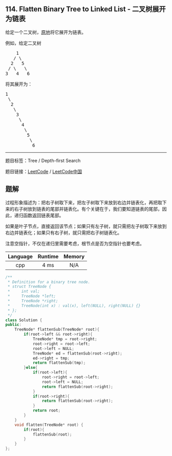 ## 114. Flatten Binary Tree to Linked List - 二叉树展开为链表

<!--If you want to use the English description, use `question.content` instead-->

<p>给定一个二叉树，<a href="https://baike.baidu.com/item/%E5%8E%9F%E5%9C%B0%E7%AE%97%E6%B3%95/8010757" target="_blank">原地</a>将它展开为链表。</p>

<p>例如，给定二叉树</p>

<pre>    1
   / \
  2   5
 / \   \
3   4   6</pre>

<p>将其展开为：</p>

<pre>1
 \
  2
   \
    3
     \
      4
       \
        5
         \
          6</pre>



-----

题目标签：Tree / Depth-first Search

题目链接：[LeetCode](https://leetcode.com/problems/flatten-binary-tree-to-linked-list/description/)  /  [LeetCode中国](https://leetcode-cn.com/problems/flatten-binary-tree-to-linked-list/description/)

## 题解

过程形象描述为：把右子树取下来，把左子树取下来放到右边并链表化，再把取下来的右子树放到链表的尾部并链表化。有个关键在于，我们要知道链表的尾部，因此，递归函数返回链表尾部。

如果是叶子节点，直接返回该节点；如果只有左子树，就只需把左子树取下来放到右边并链表化；如果只有右子树，就只需把右子树链表化。

注意空指针，不仅在递归里需要考虑，根节点是否为空指针也要考虑。

| Language | Runtime | Memory |
|:---:|:---:|:---:|
| cpp  | 4  ms | N/A |

```cpp
/**
 * Definition for a binary tree node.
 * struct TreeNode {
 *     int val;
 *     TreeNode *left;
 *     TreeNode *right;
 *     TreeNode(int x) : val(x), left(NULL), right(NULL) {}
 * };
 */
class Solution {
public:
    TreeNode* flattenSub(TreeNode* root){
        if(root->left && root->right){
            TreeNode* tmp = root->right;
            root->right = root->left;
            root->left = NULL;
            TreeNode* ed = flattenSub(root->right);
            ed->right = tmp;
            return flattenSub(tmp);
        }else{
            if(root->left){
                root->right = root->left;
                root->left = NULL;
                return flattenSub(root->right);
            }
            if(root->right){
                return flattenSub(root->right);
            }
            return root;
        }
    }
    void flatten(TreeNode* root) {
        if(root){
            flattenSub(root);
        }
    }
};
```
